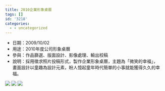```yaml
---
title: 2010企業形象桌曆
tags: []
id: '3218'
categories:
  - - uncategorized
---
```


*   日期：2009/10/02
*   用途：2010年度公司形象桌曆
*   參與：作品篩選、版面設計、影像處理、輸出校稿
*   說明：採用徵求照片投稿形式，製作企業形象桌曆，主題為「微笑的幸福」，畫面設計以童趣為設計元素，盼人憶起童年時代簡單的小事就能獲得久久的幸福。

![](https://oberonlai.blog/wp-content/uploads/2010/10/2010calendar-01.jpg) ![](https://oberonlai.blog/wp-content/uploads/2010/10/2010calendar-02.jpg) ![](https://oberonlai.blog/wp-content/uploads/2010/10/2010calendar-03.jpg)
